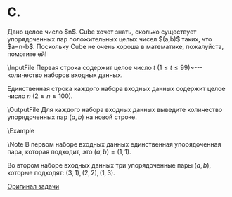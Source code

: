 <h1> C. </h1>
Дано целое число $n$. Cube хочет знать, сколько существует упорядоченных пар положительных целых чисел $(a,b)$ таких, что $a=n-b$. Поскольку Cube не очень хороша в математике, пожалуйста, помогите ей!

\InputFile
Первая строка содержит целое число $t$ ($1 \leq t \leq 99$)~--- количество наборов входных данных.

Единственная строка каждого набора входных данных содержит целое число $n$ ($2 \leq n \leq 100$).

\OutputFile
Для каждого набора входных данных выведите количество упорядоченных пар $(a, b)$ на новой строке.

\Example

\Note
В первом наборе входных данных единственная упорядоченная пара, которая подходит, это $(a,b)=(1,1)$. 

Во втором наборе входных данных три упорядоченные пары $(a,b)$, которые подходят: $(3,1), (2,2), (1,3)$.

[Оригинал задачи](https://codeforces.com/contest/2044/problem/A)